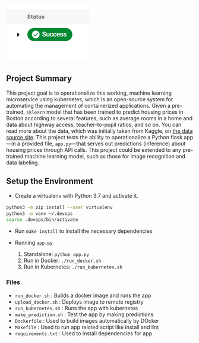 <img src="./badge.png">

## Project Summary

This project goal is to operationalize this working, machine learning microservice using kubernetes, which is an open-source system for automating the management of containerized applications. Given a pre-trained, `sklearn` model that has been trained to predict housing prices in Boston according to several features, such as average rooms in a home and data about highway access, teacher-to-pupil ratios, and so on. You can read more about the data, which was initially taken from Kaggle, on [the data source site](https://www.kaggle.com/c/boston-housing). 
This project tests the ability to operationalize a Python flask app—in a provided file, `app.py`—that serves out predictions (inference) about housing prices through API calls. This project could be extended to any pre-trained machine learning model, such as those for image recognition and data labeling.


## Setup the Environment

* Create a virtualenv with Python 3.7 and activate it.

```bash
python3 -m pip install --user virtualenv
python3 -m venv ~/.devops
source .devops/bin/activate
```

* Run `make install` to install the necessary dependencies

* Running `app.py`

    1. Standalone:  `python app.py`
    2. Run in Docker:  `./run_docker.sh`
    3. Run in Kubernetes:  `./run_kubernetes.sh`

### Files

* `run_docker.sh` : Builds a docker image and runs the app
* `upload_docker.sh` : Deploys image to remote registry
* `run_kubernetes.sh` : Runs the app with kubernetes 
* `make_prediction.sh` : Test the app by making predictions 
* `Dockerfile` :  Used to build images automatically by DOcker
* `Makefile` :  Used to run app related script like install and lint
* `requirements.txt` :  Used to install dependencies for app
